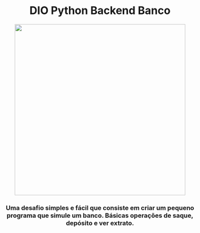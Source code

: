
<div align="center" >
    <div class="purple"><h1>DIO Python Backend Banco</h1></div>
     

<img src="https://hermes.dio.me/tracks/648ef080-6c4b-4e54-bf72-34f62030f350.png" width="450px" >
    <h3>Uma desafio simples e fácil que consiste em criar um pequeno programa que simule um banco. Básicas operações de saque, depósito e ver extrato.</h3>
</div>



